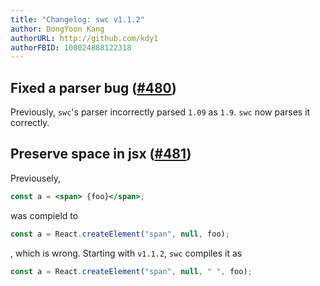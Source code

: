 ```yaml
---
title: "Changelog: swc v1.1.2"
author: DongYoon Kang
authorURL: http://github.com/kdy1
authorFBID: 100024888122318
---
```


## Fixed a parser bug ([#480](https://github.com/swc-project/swc/issues/480))

Previously, `swc`'s parser incorrectly parsed `1.09` as `1.9`. `swc` now parses it correctly.

## Preserve space in jsx ([#481](https://github.com/swc-project/swc/issues/481))

Previousely,

```jsx
const a = <span> {foo}</span>;
```

was compield to

```js
const a = React.createElement("span", null, foo);
```

, which is wrong. Starting with `v1.1.2`, `swc` compiles it as

```js
const a = React.createElement("span", null, " ", foo);
```

